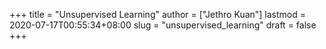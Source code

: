 +++
title = "Unsupervised Learning"
author = ["Jethro Kuan"]
lastmod = 2020-07-17T00:55:34+08:00
slug = "unsupervised_learning"
draft = false
+++
